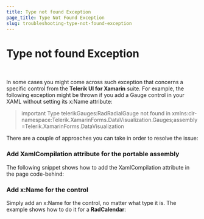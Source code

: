 ```yaml
---
title: Type not found Exception
page_title: Type Not Found Exception
slug: troubleshooting-type-not-found-exception
---
```


# Type not found Exception

&nbsp;

In some cases you might come across such exception that concerns a specific control from the **Telerik UI for Xamarin** suite. For example, the following exception might be thrown if you add a Gauge control in your XAML without setting its x:Name attribute:

>important Type telerikGauges:RadRadialGauge not found in xmlns:clr-namespace:Telerik.XamarinForms.DataVisualization.Gauges;assembly=Telerik.XamarinForms.DataVisualization 

There are a couple of approaches you can take in order to resolve the issue:

### Add XamlCompilation attribute for the portable assembly

The following snippet shows how to add the XamlCompilation attribute in the page code-behind:
	
<snippet id='common-type-not-found-csharp'/>

### Add x:Name for the control

Simply add an x:Name for the control, no matter what type it is. The example shows how to do it for a **RadCalendar**:

<snippet id='calendar-gettingstarted-xaml'/>


